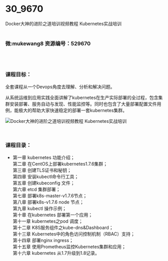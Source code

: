 # 30_9670
Docker大神的进阶之道培训视频教程 Kubernetes实战培训
<br/></br>
<h3>微:mukewang8 资源编号：529670</h3>
<br/></br>
<h3>课程目标：</h3>
<p>全套课程从一个Devops角度去理解、分析和解决问题。</p>
<p>从系统运维到应用实践全面讲解了kubernetes在生产实际部署的全过程，包含集群安装部署、服务自动与发现、性能监控等。同时也包含了大量部署配置文件用例，能极大的帮助大家快速稳定的部署一套kubernetes集群。</p>
<p><img src="https://www.ko996.com/wp-content/uploads/img/2019/12/1-50-300x274.png" alt="Docker大神的进阶之道培训视频教程 Kubernetes实战培训"></p>
<p>&nbsp;</p>
<h3>课程目录：</h3>
<ul>
<li>第一章 kubernetes 功能介绍；<br>
第二章 在CentOS上部署kubernetes1.7.6集群；<br>
第三章 创建TLS证书和秘钥；<br>
第四章 安装kubectl命令行工具；<br>
第五章 创建kubeconfig 文件；<br>
第六章 etcd 集群部署；<br>
第七章 部署k8s-master-v1.7.6节点；<br>
第八章 部署k8s-v1.7.6 node 节点；<br>
第九章 kubectl 操作示例；<br>
第十章 在kubernetes 部署第一个应用；<br>
第十一章 kubernetes之pod 调度；<br>
第十二章 K8S服务组件之kube-dns&amp;Dashboard；<br>
第十三章 <a title="查看与 Kubernetes 相关的文章" target="_blank">Kubernetes</a>中的角色访问控制机制（RBAC）支持；<br>
第十四章 部署nginx ingress；<br>
第十五章 使用Prometheus监控<a title="查看与 Kubernetes 相关的文章" target="_blank">Kubernetes</a>集群和应用；<br>
第十六章 kubernetes 从1.7升级到1.8记录。</li>
</ul>
